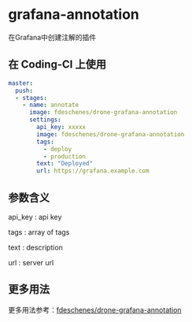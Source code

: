 # grafana-annotation

在Grafana中创建注解的插件

## 在 Coding-CI 上使用

```yml
master:
  push:
  - stages:
    - name: annotate
      image: fdeschenes/drone-grafana-annotation
      settings:
        api_key: xxxxx
        image: fdeschenes/drone-grafana-annotation
        tags:
          - deploy
          - production
        text: "Deployed"
        url: https://grafana.example.com

```

## 参数含义

api_key
: api key

tags
: array of tags

text
: description

url
: server url

## 更多用法

更多用法参考：[fdeschenes/drone-grafana-annotation](https://github.com/fdeschenes/drone-grafana-annotation)
